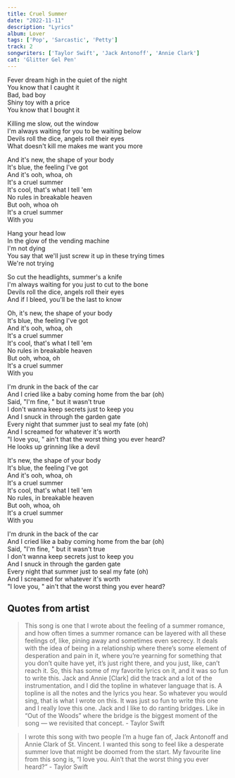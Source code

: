 ```yaml
---
title: Cruel Summer
date: "2022-11-11"
description: "Lyrics"
album: Lover
tags: ['Pop', 'Sarcastic', 'Petty']
track: 2
songwriters: ['Taylor Swift', 'Jack Antonoff', 'Annie Clark']
cat: 'Glitter Gel Pen'
---
```

<p className="verse-one">
Fever dream high in the quiet of the night <br />
You know that I caught it <br />
Bad, bad boy <br />
Shiny toy with a price <br />
You know that I bought it <br />
</p>
<p className="pre-chorus">
Killing me slow, out the window <br />
I'm always waiting for you to be waiting below <br />
Devils roll the dice, angels roll their eyes <br />
What doesn't kill me makes me want you more <br />
</p>
<p className="chorus">
And it's new, the shape of your body <br />
It's blue, the feeling I've got <br />
And it's ooh, whoa, oh <br />
It's a cruel summer <br />
It's cool, that's what I tell 'em <br />
No rules in breakable heaven <br />
But ooh, whoa oh <br />
It's a cruel summer <br />
With you <br />
</p>
<p className="verse-two">
Hang your head low <br />
In the glow of the vending machine <br />
I'm not dying <br />
You say that we'll just screw it up in these trying times <br />
We're not trying <br />
</p>
<p className="pre-chorus">
So cut the headlights, summer's a knife <br />
I'm always waiting for you just to cut to the bone <br />
Devils roll the dice, angels roll their eyes <br />
And if I bleed, you'll be the last to know <br />
</p>
<p className="chorus">
Oh, it's new, the shape of your body <br />
It's blue, the feeling I've got <br />
And it's ooh, whoa, oh <br />
It's a cruel summer <br />
It's cool, that's what I tell 'em <br />
No rules in breakable heaven <br />
But ooh, whoa, oh <br />
It's a cruel summer <br />
With you <br />
</p>
<p className="bridge">
I'm drunk in the back of the car <br />
And I cried like a baby coming home from the bar (oh) <br />
Said, "I'm fine, " but it wasn't true <br />
I don't wanna keep secrets just to keep you <br />
And I snuck in through the garden gate <br />
Every night that summer just to seal my fate (oh) <br />
And I screamed for whatever it's worth <br />
"I love you, " ain't that the worst thing you ever heard? <br />
He looks up grinning like a devil <br />
</p>
<p className="chorus">
It's new, the shape of your body <br />
It's blue, the feeling I've got <br />
And it's ooh, whoa, oh <br />
It's a cruel summer <br />
It's cool, that's what I tell 'em <br />
No rules, in breakable heaven <br />
But ooh, whoa, oh <br />
It's a cruel summer <br />
With you <br />
</p>
<p className="outro">
I'm drunk in the back of the car <br />
And I cried like a baby coming home from the bar (oh) <br />
Said, "I'm fine, " but it wasn't true <br />
I don't wanna keep secrets just to keep you <br />
And I snuck in through the garden gate <br />
Every night that summer just to seal my fate (oh) <br />
And I screamed for whatever it's worth <br />
"I love you, " ain't that the worst thing you ever heard? <br />
</p>


## Quotes from artist

<blockquote>
This song is one that I wrote about the feeling of a summer romance, and how often times a summer romance can be layered with all these feelings of, like, pining away and sometimes even secrecy. It deals with the idea of being in a relationship where there’s some element of desperation and pain in it, where you’re yearning for something that you don’t quite have yet, it’s just right there, and you just, like, can’t reach it. So, this has some of my favorite lyrics on it, and it was so fun to write this. Jack and Annie [Clark] did the track and a lot of the instrumentation, and I did the topline in whatever language that is. A topline is all the notes and the lyrics you hear. So whatever you would sing, that is what I wrote on this. It was just so fun to write this one and I really love this one. Jack and I like to do ranting bridges. Like in “Out of the Woods” where the bridge is the biggest moment of the song — we revisited that concept. - Taylor Swift
</blockquote>

<blockquote>
 I wrote this song with two people I’m a huge fan of, Jack Antonoff and Annie Clark of St. Vincent. I wanted this song to feel like a desperate summer love that might be doomed from the start. My favourite line from this song is, “I love you. Ain’t that the worst thing you ever heard?” - Taylor Swift
</blockquote>